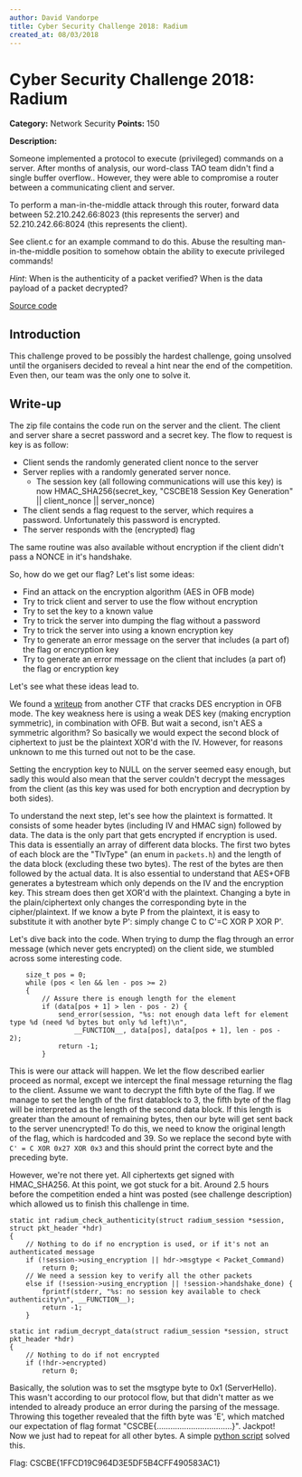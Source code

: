 ```yaml
---
author: David Vandorpe
title: Cyber Security Challenge 2018: Radium
created_at: 08/03/2018
---
```


# Cyber Security Challenge 2018: Radium

**Category:** Network Security
**Points:** 150

**Description:**

Someone implemented a protocol to execute (privileged) commands on a server. After months of analysis, our word-class TAO team didn't find a single buffer overflow.. However, they were able to compromise a router between a communicating client and server.

To perform a man-in-the-middle attack through this router, forward data between 52.210.242.66:8023 (this represents the server) and 52.210.242.66:8024 (this represents the client).

See client.c for an example command to do this. Abuse the resulting man-in-the-middle position to somehow obtain the ability to execute privileged commands!

*Hint*: When is the authenticity of a packet verified? When is the data payload of a packet decrypted?

[Source code](./radium.zip)

## Introduction

This challenge proved to be possibly the hardest challenge, going unsolved until the organisers decided to reveal a hint near the end of the competition. Even then, our team was the only one to solve it.

## Write-up

The zip file contains the code run on the server and the client. The client and server share a secret password and a secret key. The flow to request is key is as follow:

* Client sends the randomly generated client nonce to the server
* Server replies with a randomly generated server nonce.
	- The session key (all following communications will use this key) is now HMAC_SHA256(secret_key, "CSCBE18 Session Key Generation" || client_nonce || server_nonce)
* The client sends a flag request to the server, which requires a password. Unfortunately this password is encrypted.
* The server responds with the (encrypted) flag

The same routine was also available without encryption if the client didn't pass a NONCE in it's handshake.

So, how do we get our flag? Let's list some ideas:

* Find an attack on the encryption algorithm (AES in OFB mode)
* Try to trick client and server to use the flow without encryption
* Try to set the key to a known value
* Try to trick the server into dumping the flag without a password
* Try to trick the server into using a known encryption key
* Try to generate an error message on the server that includes (a part of) the flag or encryption key
* Try to generate an error message on the client that includes (a part of) the flag or encryption key

Let's see what these ideas lead to.

We found a [writeup](https://github.com/Alpackers/CTF-Writeups/tree/master/2016/BostonKeyParty/Crypto/des-ofb) from another CTF that cracks DES encryption in OFB mode. The key weakness here is using a weak DES key (making encryption symmetric), in combination with OFB. But wait a second, isn't AES a symmetric algorithm? So basically we would expect the second block of ciphertext to just be the plaintext XOR'd with the IV. However, for reasons unknown to me this turned out not to be the case.

Setting the encryption key to NULL on the server seemed easy enough, but sadly this would also mean that the server couldn't decrypt the messages from the client (as this key was used for both encryption and decryption by both sides).

To understand the next step, let's see how the plaintext is formatted. It consists of some header bytes (including IV and HMAC sign) followed by data. The data is the only part that gets encrypted if encryption is used. This data is essentially an array of different data blocks. The first two bytes of each block are the "TlvType" (an enum in `packets.h`) and the length of the data block (excluding these two bytes). The rest of the bytes are then followed by the actual data. It is also essential to understand that AES+OFB generates a bytestream which only depends on the IV and the encryption key. This stream does then get XOR'd with the plaintext. Changing a byte in the plain/ciphertext only changes the corresponding byte in the cipher/plaintext. If we know a byte P from the plaintext, it is easy to substitute it with another byte P': simply change C to C'=C XOR P XOR P'.

Let's dive back into the code. When trying to dump the flag through an error message (which never gets encrypted) on the client side, we stumbled across some interesting code.

```
	size_t pos = 0;
	while (pos < len && len - pos >= 2)
	{
		// Assure there is enough length for the element
		if (data[pos + 1] > len - pos - 2) {
			send_error(session, "%s: not enough data left for element type %d (need %d bytes but only %d left)\n",
				__FUNCTION__, data[pos], data[pos + 1], len - pos - 2);
			return -1;
		}
```
This is were our attack will happen. We let the flow described earlier proceed as normal, except we intercept the final message returning the flag to the client. Assume we want to decrypt the fifth byte of the flag. If we manage to set the length of the first datablock to 3, the fifth byte of the flag will be interpreted as the length of the second data block. If this length is greater than the amount of remaining bytes, then our byte will get sent back to the server unencrypted! To do this, we need to know the original length of the flag, which is hardcoded and 39. So we replace the second byte with `C' = C XOR 0x27 XOR 0x3` and this should print the correct byte and the preceding byte.

However, we're not there yet. All ciphertexts get signed with HMAC_SHA256. At this point, we got stuck for a bit. Around 2.5 hours before the competition ended a hint was posted (see challenge description) which allowed us to finish this challenge in time.


```
static int radium_check_authenticity(struct radium_session *session, struct pkt_header *hdr)
{
	// Nothing to do if no encryption is used, or if it's not an authenticated message
	if (!session->using_encryption || hdr->msgtype < Packet_Command)
		return 0;
	// We need a session key to verify all the other packets
	else if (!session->using_encryption || !session->handshake_done) {
		fprintf(stderr, "%s: no session key available to check authenticity\n", __FUNCTION__);
		return -1;
	}

static int radium_decrypt_data(struct radium_session *session, struct pkt_header *hdr)
{
	// Nothing to do if not encrypted
	if (!hdr->encrypted)
		return 0;
```

Basically, the solution was to set the msgtype byte to 0x1 (ServerHello). This wasn't according to our protocol flow, but that didn't matter as we intended to already produce an error during the parsing of the message. Throwing this together revealed that the fifth byte was 'E', which matched our expectation of flag format "CSCBE{.................................}". Jackpot! Now we just had to repeat for all other bytes. A simple [python script](./solution.py) solved this.

Flag: CSCBE{1FFCD19C964D3E5DF5B4CFF490583AC1}

